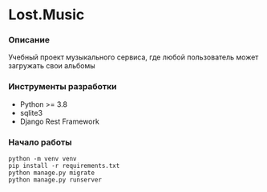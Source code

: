 # Lost.Music
### Описание
Учебный проект музыкального сервиса, где любой пользователь может загружать свои альбомы
### Инструменты разработки
- Python >= 3.8
- sqlite3
- Django Rest Framework
### Начало работы
```
python -m venv venv
pip install -r requirements.txt
python manage.py migrate
python manage.py runserver
```